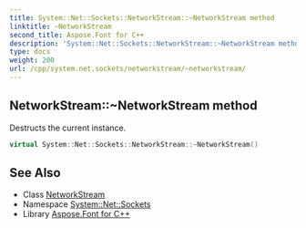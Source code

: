 ```yaml
---
title: System::Net::Sockets::NetworkStream::~NetworkStream method
linktitle: ~NetworkStream
second_title: Aspose.Font for C++
description: 'System::Net::Sockets::NetworkStream::~NetworkStream method. Destructs the current instance in C++.'
type: docs
weight: 200
url: /cpp/system.net.sockets/networkstream/~networkstream/
---
```

## NetworkStream::~NetworkStream method


Destructs the current instance.

```cpp
virtual System::Net::Sockets::NetworkStream::~NetworkStream()
```

## See Also

* Class [NetworkStream](../)
* Namespace [System::Net::Sockets](../../)
* Library [Aspose.Font for C++](../../../)
